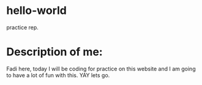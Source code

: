 # hello-world
practice rep.


# Description of me: 
Fadi here, today I will be coding for practice on this website and I am going to have a lot of fun with this. YAY lets go.
